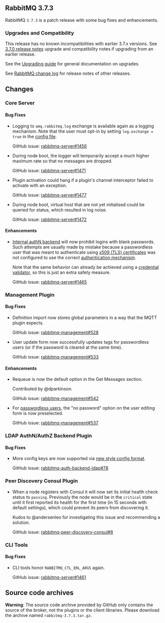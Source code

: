 ## RabbitMQ 3.7.3

RabbitMQ `3.7.3` is a patch release with some bug fixes and enhancements.

### Upgrades and Compatibility

This release has no known incompatibilities with earlier 3.7.x versions.
See [3.7.0 release notes](https://github.com/rabbitmq/rabbitmq-server/releases/tag/v3.7.0) upgrade and compatibility notes if upgrading from an earlier release.

See the [Upgrading guide](https://www.rabbitmq.com/upgrade.html) for general documentation on upgrades.

See [RabbitMQ change log](https://www.rabbitmq.com/changelog.html) for release notes of other releases.


## Changes

### Core Server

#### Bug Fixes

 * Logging to `amq.rabbitmq.log` exchange is available again as a logging mechanism. Note that
   the user must opt-in by setting `log.exchange = true` in the [config file](http://rabbitmq.com/configure.html).
 
   GitHub issue: [rabbitmq-server#1456](https://github.com/rabbitmq/rabbitmq-server/issues/1456)

 * During node boot, the logger will temporarily accept a much higher maximum rate so that no messages are dropped.
 
   GitHub issue: [rabbitmq-server#1471](https://github.com/rabbitmq/rabbitmq-server/issues/1471)

 * Plugin activation could hang if a plugin's channel interceptor failed to activate with an exception.
 
   GitHub issue: [rabbitmq-server#1477](https://github.com/rabbitmq/rabbitmq-server/pull/1477)

 * During node boot, virtual host that are not yet initialised could be queried for status, which
   resulted in log noise.
   
   GitHub issue: [rabbitmq-server#1472](https://github.com/rabbitmq/rabbitmq-server/pull/1482)

#### Enhancements

 * [Internal authN backend](https://www.rabbitmq.com/access-control.html) will now prohibit logins with blank passwords. Such attempts
   are usually made by mistake because a passwordless user that was meant to authenticate
   using [x509 (TLS) certificates](https://github.com/rabbitmq/rabbitmq-auth-mechanism-ssl/) was not configured to use the correct [authentication
   mechanism](https://www.rabbitmq.com/authentication.html).

   Note that the same behavior can already be achieved using a [credential validator](https://www.rabbitmq.com/passwords.html), so this is
   just an extra safety measure.
   
   GitHub issue: [rabbitmq-server#1465](https://github.com/rabbitmq/rabbitmq-server/pull/1465)


### Management Plugin

#### Bug Fixes

 * Definition import now stores global parameters in a way that the MQTT plugin expects.
 
   GitHub issue: [rabbitmq-management#528](https://github.com/rabbitmq/rabbitmq-management/issues/528)

 * User update form now successfully updates tags for passwordless users (or if the password is cleared at the same time).
  
   GitHub issue: [rabbitmq-management#533](https://github.com/rabbitmq/rabbitmq-management/issues/533)

#### Enhancements

 * Requeue is now the default option in the Get Messages section.
 
   Contributed by @dparkinson.
 
   GitHub issue: [rabbitmq-management#542](https://github.com/rabbitmq/rabbitmq-management/pull/542)

 * For [passwordless users](https://www.rabbitmq.com/passwords.html), the "no password" option on the user editing form is now preselected.
 
   GitHub issue: [rabbitmq-management#537](https://github.com/rabbitmq/rabbitmq-management/issues/537)


### LDAP AuthN/AuthZ Backend Plugin

#### Bug Fixes

 * More config keys are now supported via [new style config format](https://www.rabbitmq.com/configure.html).
 
   GitHub issue: [rabbitmq-auth-backend-ldap#78](https://github.com/rabbitmq/rabbitmq-auth-backend-ldap/issues/78)


### Peer Discovery Consul Plugin

 * When a node registers with Consul it will now set its initial health check status to `passing`.
   Previously the node would be in the `critical` state until it first reported its health for the
   first time (in 15 seconds with default settings), which could prevent its peers from discovering it.
 
   Kudos to @andersenleo for investigating this issue and recommending a solution.
 
   GitHub issue: [rabbitmq-peer-discovery-consul#8](https://github.com/rabbitmq/rabbitmq-peer-discovery-consul/issues/8)


### CLI Tools

#### Bug Fixes

 * CLI tools honor `RABBITMQ_CTL_ERL_ARGS` again.
  
   GitHub issue: [rabbitmq-server#1461](https://github.com/rabbitmq/rabbitmq-server/issues/1461) 



## Source code archives

**Warning**: The source code archive provided by GitHub only contains the source of the broker,
not the plugins or the client libraries. Please download the archive named `rabbitmq-3.7.3.tar.gz`.

